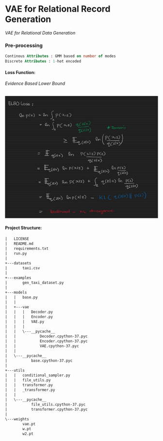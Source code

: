 # VAE for Relational Record Generation
*VAE for Relational Data Generation*



### Pre-processing
```sql
Continous Attributes : GMM based on number of modes
Discrete Attributes : 1-hot encoded
```
#### Loss Function:
###### Evidence Based Lower Bound
![ELBO](examples/img/elbo.JPG)

<div style='page-break-after: always'></div>



#### Project Structure:

```
|   LICENSE
|   README.md
|   requirements.txt
|   run.py
|
+---datasets
|       taxi.csv
|
+---examples
|       gen_taxi_dataset.py
|
+---models
|   |   base.py
|   |
|   +---vae
|   |   |   Decoder.py
|   |   |   Encoder.py
|   |   |   VAE.py
|   |   |
|   |   \---__pycache__
|   |           Decoder.cpython-37.pyc
|   |           Encoder.cpython-37.pyc
|   |           VAE.cpython-37.pyc
|   |
|   \---__pycache__
|           base.cpython-37.pyc
|
+---utils
|   |   conditional_sampler.py
|   |   file_utils.py
|   |   transformer.py
|   |   _transformer.py
|   |
|   \---__pycache__
|           file_utils.cpython-37.pyc
|           transformer.cpython-37.pyc
|
\---weights
        vae.pt
        w.pt
        w2.pt
 ```

